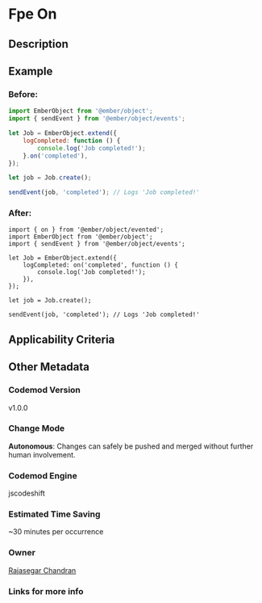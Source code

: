 # Fpe On

## Description

## Example

### Before:

```jsx
import EmberObject from '@ember/object';
import { sendEvent } from '@ember/object/events';

let Job = EmberObject.extend({
	logCompleted: function () {
		console.log('Job completed!');
	}.on('completed'),
});

let job = Job.create();

sendEvent(job, 'completed'); // Logs 'Job completed!'
```

### After:

```tsx
import { on } from '@ember/object/evented';
import EmberObject from '@ember/object';
import { sendEvent } from '@ember/object/events';

let Job = EmberObject.extend({
	logCompleted: on('completed', function () {
		console.log('Job completed!');
	}),
});

let job = Job.create();

sendEvent(job, 'completed'); // Logs 'Job completed!'
```

## Applicability Criteria

## Other Metadata

### Codemod Version

v1.0.0

### Change Mode

**Autonomous**: Changes can safely be pushed and merged without further human involvement.

### **Codemod Engine**

jscodeshift

### Estimated Time Saving

~30 minutes per occurrence

### Owner

[Rajasegar Chandran](https://github.com/rajasegar)

### Links for more info
